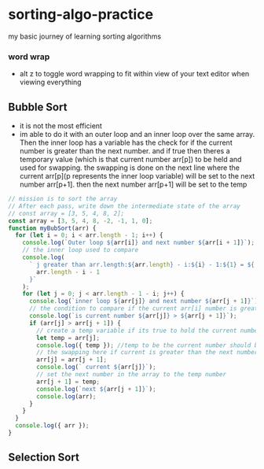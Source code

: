 # sorting-algo-practice

my basic journey of learning sorting algorithms

### word wrap

- alt z to toggle word wrapping to fit within view of your text editor when viewing everything

##  Bubble Sort

- it is not the most efficient
- im able to do it with an outer loop and an inner loop over the same array. Then the inner loop has a variable has the check for if the current number is greater than the next number. and if true then theres a temporary value (which is that current number arr[p]) to be held and used for swapping. the swapping is done on the next line where the current arr[p](p represents the inner loop variable) will be set to the next number arr[p+1]. then the next number arr[p+1] will be set to the temp

```js
// mission is to sort the array
// After each pass, write down the intermediate state of the array
// const array = [3, 5, 4, 8, 2];
const array = [3, 5, 4, 8, -2, -1, 1, 0];
function myBubSort(arr) {
  for (let i = 0; i < arr.length - 1; i++) {
    console.log(`Outer loop ${arr[i]} and next number ${arr[i + 1]}`);
    // the inner loop used to compare
    console.log(
      ` j greater than arr.length:${arr.length} - i:${i} - 1:${1} = ${
        arr.length - i - 1
      }`
    );
    for (let j = 0; j < arr.length - 1 - i; j++) {
      console.log(`inner loop ${arr[j]} and next number ${arr[j + 1]}`);
      // the condition to compare if the current arr[i] number is greater than the next number arr[i+1]
      console.log(`is current number ${arr[j]} > ${arr[j + 1]}`);
      if (arr[j] > arr[j + 1]) {
        // create a temp variable if its true to hold the current number because if current 3 > 5 itll stay on its on and move on to current number 5 and if 5>4 then the temp should be set to hold the current number for swapping in here. temp = 5 then swapping the current number arr[j] is then set to = the next number arr[j+1] so array would 4 and will set the arr[j+1] to = the temp number which would be 5 and the array would look like [3, 4,5, 8, 2] on the 2nd iteration
        let temp = arr[j];
        console.log({ temp }); //temp to be the current number should be 4 on the 2nd iteration
        // the swapping here if current is greater than the next number set the current to the next number because if the current number is greater than the next then it shouldnt be there and should be swapped over the next number place
        arr[j] = arr[j + 1];
        console.log(` current ${arr[j]}`);
        // set the next number in the array to the temp number
        arr[j + 1] = temp;
        console.log(`next ${arr[j + 1]}`);
        console.log(arr);
      }
    }
  }
  console.log({ arr });
}
```
## Selection Sort